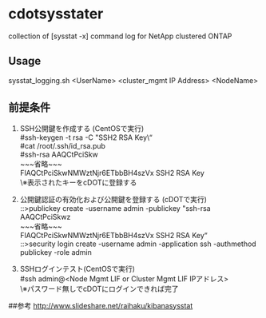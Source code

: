 # cdotsysstater
collection of \[sysstat -x\] command log for NetApp clustered ONTAP
## Usage
sysstat_logging.sh \<UserName\> \<cluster_mgmt IP Address\> \<NodeName\>

## 前提条件
1. SSH公開鍵を作成する \(CentOSで実行\)  
 \#ssh\-keygen \-t rsa \-C \"SSH2 RSA Key\“  
 \#cat \/root\/\.ssh\/id_rsa\.pub  
 \#ssh-rsa AAQCtPciSkw  
  \~\~\~省略\~\~\~  
  FlAQCtPciSkwNMWztNjr6ETbbBH4szVx SSH2 RSA Key  
\※表示されたキーをcDOTに登録する  
  
2. 公開鍵認証の有効化および公開鍵を登録する (cDOTで実行)  
\:\:\>publickey create -username admin -publickey "ssh-rsa AAQCtPciSkwz  
\~\~\~省略\~\~\~  
FlAQCtPciSkwNMWztNjr6ETbbBH4szVx SSH2 RSA Key“  
\:\:\>security login create -username admin -application ssh -authmethod publickey -role admin  

3. SSHログインテスト(CentOSで実行)  
  \#ssh admin\@\<Node Mgmt LIF or Cluster Mgmt LIF IPアドレス\>  
\※パスワード無しでcDOTにログインできれば完了  

##参考
http://www.slideshare.net/raihaku/kibanasysstat
